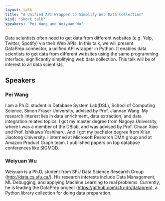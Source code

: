 ```yaml
---
layout: talk
title: "A Unified API Wrapper to Simplify Web Data Collection"
kind: "Short talk"
speakers: "Pei Wang and Weiyuan Wu"
---
```


Data scientists often need to get data from different websites  (e.g. Yelp, Twitter, Spotify) via their Web APIs. In this talk, we will present DataPrep.connector, a unified API wrapper in Python. It enables data scientists to get data from different websites using the same programming interface, significantly simplifying web data collection. This talk will be of interest to all data scientists.

## Speakers

### Pei Wang

I am a Ph.D. student in Database System Lab(DSL), School of Computing Science, Simon Fraser University, advised by Prof. Jiannan Wang. My research interest lies in data enrichment, data extraction, and data integration related topics. I got my master degree from Nagoya University, where I was a member of the DBlab, and was advised by Prof. Chuan Xiao and Prof. Ishikawa Yoshiharu. And I got my bachelor degree from Xi’an Jiaotong University.
I interned at Microsoft Research DMX group and at Amazon Product Graph team.
I published papers on top database conferences like SIGMOD.

### Weiyuan Wu

Weiyuan is a Ph.D. student from SFU Data Science Research Group (http://data.cs.sfu.ca/). His research interests include Data Management, ML Debugging, and applying Machine Learning to real problems. Currently, he is leading the DataPrep project (https://github.com/sfu-db/dataprep), a Python library collection for doing data preparation.

